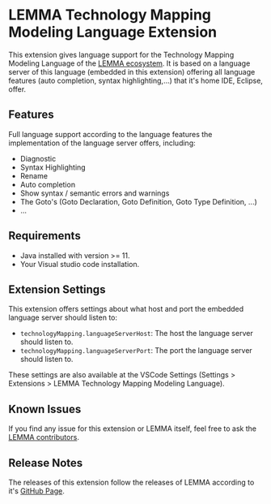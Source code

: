# LEMMA Technology Mapping Modeling Language Extension

This extension gives language support for the Technology Mapping Modeling Language of the [LEMMA ecosystem](https://github.com/SeelabFhdo/lemma). It is based on a language server of this language (embedded in this extension) offering all language features (auto completion, syntax highlighting,...) that it's home IDE, Eclipse, offer.

## Features

Full language support according to the language features the implementation of the language server offers, including:

- Diagnostic
- Syntax Highlighting
- Rename
- Auto completion
- Show syntax / semantic errors and warnings
- The Goto's (Goto Declaration, Goto Definition, Goto Type Definition, ...)
- ...

## Requirements

- Java installed with version >= 11.
- Your Visual studio code installation.

## Extension Settings

This extension offers settings about what host and port the embedded language server should listen to:

* `technologyMapping.languageServerHost`: The host the language server should listen to.
* `technologyMapping.languageServerPort`: The port the language server should listen to.

These settings are also available at the VSCode Settings (Settings > Extensions > LEMMA Technology Mapping Modeling Language).

## Known Issues

If you find any issue for this extension or LEMMA itself, feel free to ask the [LEMMA contributors](https://github.com/SeelabFhdo/lemma#contributors).

## Release Notes

The releases of this extension follow the releases of LEMMA according to it's [GitHub Page](https://github.com/SeelabFhdo/lemma/releases).
